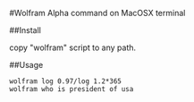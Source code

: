 #Wolfram Alpha command on MacOSX terminal

##Install

copy "wolfram" script to any path.

##Usage

	wolfram log 0.97/log 1.2*365
	wolfram who is president of usa

